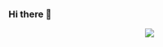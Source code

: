 ### Hi there 👋
<div style="display: flex; align-items: center; justify-content:center;">
 <img class="img" src="https://github-readme-stats.vercel.app/api/top-langs/?username=kendysong&theme=react&layout=compact" />
</div>
  
<!--
**KendySong/kendysong** is a ✨ _special_ ✨ repository because its `README.md` (this file) appears on your GitHub profile.

Here are some ideas to get you started:

- 🔭 I’m currently working on ...
- 🌱 I’m currently learning ...
- 👯 I’m looking to collaborate on ...
- 🤔 I’m looking for help with ...
- 💬 Ask me about ...
- 📫 How to reach me: ...
- 😄 Pronouns: ...
- ⚡ Fun fact: ...
-->
